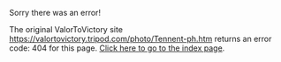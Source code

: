 

Sorry there was an error!

The original ValorToVictory site https://valortovictory.tripod.com/photo/Tennent-ph.htm returns an error code: 404 for this page. [Click here to go to the index page](../index.md).